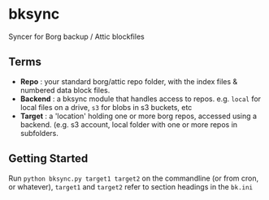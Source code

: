 # bksync
Syncer for Borg backup / Attic blockfiles

## Terms

* **Repo** : your standard borg/attic repo folder, with the index files & numbered data block files.
* **Backend** : a bksync module that handles access to repos. e.g. `local` for local files on a drive, `s3` for blobs in s3 buckets, etc
* **Target** : a 'location' holding one or more borg repos, accessed using a backend. (e.g. s3 account, local folder with one or more repos in subfolders.

## Getting Started



Run `python bksync.py target1 target2` on the commandline (or from cron, or whatever),
`target1` and `target2` refer to section headings in the `bk.ini`


